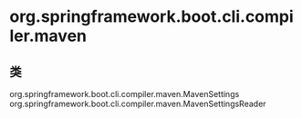 # org.springframework.boot.cli.compiler.maven

## 类

org.springframework.boot.cli.compiler.maven.MavenSettings
org.springframework.boot.cli.compiler.maven.MavenSettingsReader




